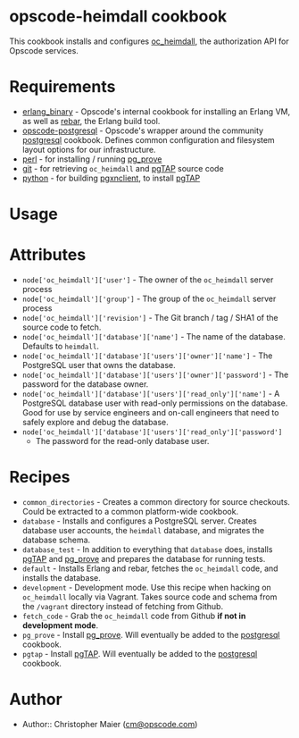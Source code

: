 opscode-heimdall cookbook
======================

This cookbook installs and configures [oc_heimdall](https://github.com/opscode/oc_heimdall), the authorization API for Opscode services.

Requirements
============

* [erlang_binary][] - Opscode's internal cookbook for installing an Erlang
  VM, as well as [rebar][], the Erlang build tool.
* [opscode-postgresql][] - Opscode's wrapper around the community
  [postgresql][] cookbook.  Defines common configuration and
  filesystem layout options for our infrastructure.
* [perl][] - for installing / running [pg_prove][]
* [git][] - for retrieving `oc_heimdall` and [pgTAP][] source code
* [python][] - for building [pgxnclient][], to install [pgTAP][]

Usage
=====

Attributes
==========

* `node['oc_heimdall']['user']` - The owner of the `oc_heimdall` server process
* `node['oc_heimdall']['group']` - The group of the `oc_heimdall` server process
* `node['oc_heimdall']['revision']` - The Git branch / tag / SHA1 of
  the source code to fetch.
* `node['oc_heimdall']['database']['name']` - The name of the
  database.  Defaults to `heimdall`.
* `node['oc_heimdall']['database']['users']['owner']['name']` - The
  PostgreSQL user that owns the database.
* `node['oc_heimdall']['database']['users']['owner']['password']` -
  The password for the database owner.
* `node['oc_heimdall']['database']['users']['read_only']['name']` -
  A PostgreSQL database user with read-only permissions on the
  database.  Good for use by service engineers and on-call engineers
  that need to safely explore and debug the database.
* `node['oc_heimdall']['database']['users']['read_only']['password']`
  - The password for the read-only database user.

Recipes
=======

* `common_directories` - Creates a common directory for source
  checkouts.  Could be extracted to a common platform-wide cookbook.
* `database` - Installs and configures a PostgreSQL server.  Creates
  database user accounts, the `heimdall` database, and migrates the
  database schema.
* `database_test` - In addition to everything that `database` does,
  installs [pgTAP][] and [pg_prove][] and prepares the database for
  running tests.
* `default` - Installs Erlang and rebar, fetches the `oc_heimdall` code,
  and installs the database.
* `development` - Development mode.  Use this recipe when hacking on
  `oc_heimdall` locally via Vagrant.  Takes source code and schema from
  the `/vagrant` directory instead of fetching from Github.
* `fetch_code` - Grab the `oc_heimdall` code from Github __if not in
  development mode__.
* `pg_prove` - Install [pg_prove][].  Will eventually be added to the
  [postgresql][] cookbook.
* `pgtap` - Install [pgTAP][].  Will eventually be added to the
  [postgresql][] cookbook.

# Author

- Author:: Christopher Maier (<cm@opscode.com>)


[erlang_binary]:https://github.com/opscode/opscode-platform-cookbooks/tree/rs-prod/cookbooks/erlang_binary
[rebar]:https://github.com/basho/rebar
[opscode-postgresql]:https://github.com/opscode/opscode-platform-cookbooks/tree/rs-prod/cookbooks/opscode-postgresql
[postgresql]:https://github.com/opscode-cookbooks/postgresql
[perl]:https://github.com/opscode-cookbooks/perl
[pg_prove]:http://search.cpan.org/~dwheeler/TAP-Parser-SourceHandler-pgTAP-3.29/bin/pg_prove
[git]:https://github.com/opscode-cookbooks/git
[python]:https://github.com/opscode-cookbooks/python
[pgxnclient]:http://pgxnclient.projects.pgfoundry.org
[pgTAP]:http://pgtap.org
